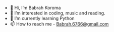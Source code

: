 - 👋 Hi, I’m Babrah Koroma
- 👀 I’m interested in coding, music and reading. 
- 🌱 I’m currently learning Python
- 📫 How to reach me - Babrah.6766@gmail.com

<!---
Babrah123/Babrah123 is a ✨ special ✨ repository because its `README.md` (this file) appears on your GitHub profile.
You can click the Preview link to take a look at your changes.
--->
